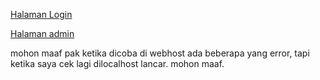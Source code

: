 <a href="https://kelompok4stokcafe.000webhostapp.com/login.php"> Halaman Login</a>

<a href="https://kelompok4stokcafe.000webhostapp.com/halaman_admin.php"> Halaman admin</a>

mohon maaf pak ketika dicoba di webhost ada beberapa yang error, tapi ketika saya cek lagi dilocalhost lancar. mohon maaf.